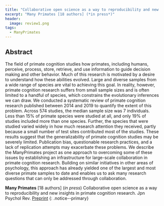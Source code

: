 ```yaml
---
title: "Collaborative open science as a way to reproducibility and new insights in primate cognition research"
excerpt: "Many Primates [18 authors] (*in press*)"
header:
  image: review1.png
tags:
  - ManyPrimates
---
```


## Abstract

The field of primate cognition studies how primates, including humans, perceive, process, store, retrieve, and use information to guide decision making and other behavior. Much of this research is motivated by a desire to understand how these abilities evolved. Large and diverse samples from a wide range of species are vital to achieving this goal. In reality, however, primate cognition research suffers from small sample sizes and is often limited to a handful of species, which constrains the evolutionary inferences we can draw. We conducted a systematic review of primate cognition research published between 2014 and 2019 to quantify the extent of this problem. Across 574 studies, the median sample size was 7 individuals. Less than 15% of primate species were studied at all, and only 19% of studies included more than one species. Further, the species that were studied varied widely in how much research attention they received, partly because a small number of test sites contributed most of the studies. These results suggest that the generalizability of primate cognition studies may be severely limited. Publication bias, questionable research practices, and a lack of replication attempts may exacerbate these problems. We describe the ManyPrimates project as one approach to overcoming some of these issues by establishing an infrastructure for large-scale collaboration in primate cognition research. Building on similar initiatives in other areas of psychology, this approach has already yielded one of the largest and most diverse primate samples to date and enables us to ask many research questions that can only be addressed through collaboration.

**Many Primates** [18 authors] (*in press*) Collaborative open science as a way to reproducibility and new insights in primate cognition research. Jpn Psychol Rev. [Preprint](https://doi.org/10.31234/osf.io/8w7zd)
{: .notice--primary}
